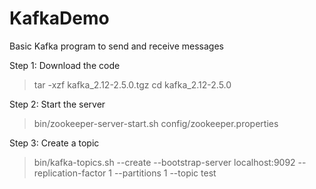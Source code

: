# KafkaDemo
Basic Kafka program to send and receive messages

Step 1: Download the code
> tar -xzf kafka_2.12-2.5.0.tgz
> cd kafka_2.12-2.5.0

Step 2: Start the server
> bin/zookeeper-server-start.sh config/zookeeper.properties

Step 3: Create a topic
> bin/kafka-topics.sh --create --bootstrap-server localhost:9092 --replication-factor 1 --partitions 1 --topic test
